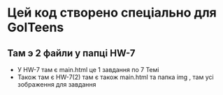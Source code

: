 # Цей код створено спеціально для GoITeens
## Там э 2 файли у папці **HW-7**

* У HW-7 там є main.html це 1 завдання по 7 Темі
* Також там є HW-7(2) там є також main.html та папка img , там усі зображення для завдання
